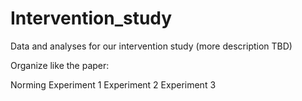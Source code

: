# Intervention_study
Data and analyses for our intervention study (more description TBD)

Organize like the paper:

Norming
Experiment 1
Experiment 2
Experiment 3
